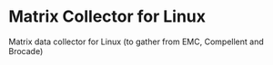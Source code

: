 Matrix Collector for Linux
======================

Matrix data collector for Linux (to gather from EMC, Compellent and Brocade)
